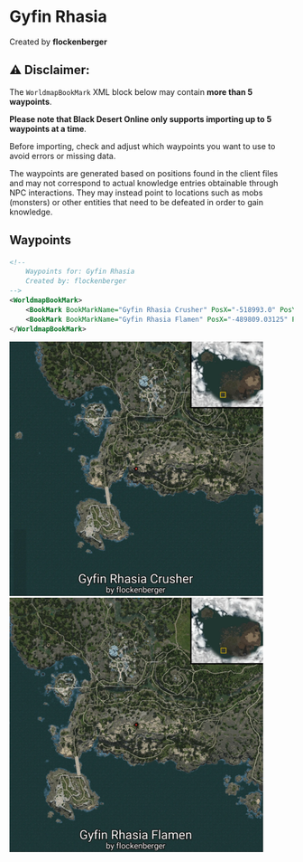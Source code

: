 # Gyfin Rhasia
Created by **flockenberger**

## ⚠️ Disclaimer:
The `WorldmapBookMark` XML block below may contain **more than 5 waypoints**.

**Please note that Black Desert Online only supports importing up to 5 waypoints at a time**.

Before importing, check and adjust which waypoints you want to use to avoid errors or missing data.

The waypoints are generated based on positions found in the client files and may not correspond to actual knowledge entries obtainable through NPC interactions.
They may instead point to locations such as mobs (monsters) or other entities that need to be defeated in order to gain knowledge.

## Waypoints
```xml
<!--
    Waypoints for: Gyfin Rhasia
    Created by: flockenberger
-->
<WorldmapBookMark>
    <BookMark BookMarkName="Gyfin Rhasia Crusher" PosX="-518993.0" PosY="7699.259765625" PosZ="-530043.0" />
    <BookMark BookMarkName="Gyfin Rhasia Flamen" PosX="-489809.03125" PosY="14020.2001953125" PosZ="-516705.03125" />
</WorldmapBookMark>
```

<img src="./Gyfin Rhasia_Gyfin Rhasia Crusher_Preview.webp" width="450"/> <img src="./Gyfin Rhasia_Gyfin Rhasia Flamen_Preview.webp" width="450"/> 